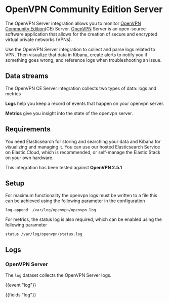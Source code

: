 # OpenVPN Community Edition Server

The OpenVPN Server integration allows you to monitor [OpenVPN Community Edition](https://openvpn.net/blog/openvpn-community-edition-vs-access-server)(CE) Server. [OpenVPN](https://openvpn.net) Server is an open-source software application that allows for the creation of secure and encrypted virtual private networks (VPNs).

Use the OpenVPN Server integration to collect and parse logs related to VPN. Then visualize that data in Kibana, create alerts to notify you if something goes wrong, and reference logs when troubleshooting an issue.

## Data streams

The OpenVPN CE Server integration collects two types of data: logs and metrics

**Logs**  help you keep a record of events that happen on your openvpn server.

**Metrics** give you insight into the state of the openvpn server.


## Requirements

You need Elasticsearch for storing and searching your data and Kibana for visualizing and managing it.
You can use our hosted Elasticsearch Service on Elastic Cloud, which is recommended, or self-manage the Elastic Stack on your own hardware.

This integration has been tested against **OpenVPN 2.5.1**

## Setup
For maximum functionality the openvpn logs must be written to a file this can be achieved using the following parameter in the configuration

    log-append  /var/log/openvpn/openvpn.log

For metrics, the status log is also required, which can be enabled using the following parameter

    status /var/log/openvpn/status.log


## Logs

### OpenVPN Server

The `log` dataset collects the OpenVPN Server logs.

{{event "log"}}

{{fields "log"}}
